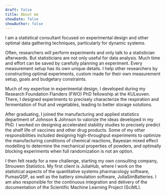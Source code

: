 ```yaml
---
draft: false
title: About me
showDate: false
showAuthor: false
---
```

I am a statistical consultant focused on experimental design and other optimal data gathering techniques, particularly for dynamic systems.

Often, researchers will perform experiments and only  talk to a statistician afterwards.
But statisticians are not only useful for data analysis.
Much time and effort can be saved by carefully planning an experiment.
Every measurement setup has its own unique details.
I help other researchers by constructing optimal experiments, custom made for their own measurement setup, goals and budgetary constraints.

Much of my expertise in experimental design, I developed during my Research Foundation Flanders (FWO) PhD fellowship at the KULeuven. 
There, I designed experiments to precisely characterize the respiration and fermentation of fruit and vegetables, leading to better storage solutions.

After graduating, I joined the manufacturing and applied statistics department of Johnson & Johnson to valorize the ideas developed in my PhD.
I worked on designing accelerated stability studies to precisely predict the shelf life of vaccines and other drug products.
Some of my other responsibilities included designing high-throughput experiments to optimize the manufacturing conditions of chemical reactions,
Bayesian mixed effect modelling to determine the mechanical properties of powders,
and optimally blocking experiments when full randomization is not an option.

I then felt ready for a new challenge, starting my own consulting company, Strouwen Statistics.
My first client is JuliaHub, where I work on the statistical aspects of the quantitative systems pharmacology software, PumasQSP,
as well as the battery simulation software, JuliaSimBatteries.
I am also responsible for the continuous integration and delivery of the documentation of the Scientific Machine Learning Project (SciML).
